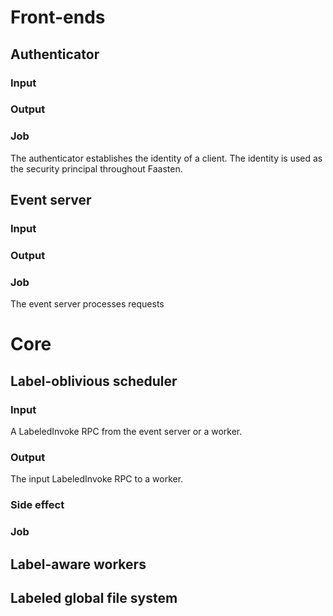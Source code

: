 # Front-ends
## Authenticator
### Input
### Output
### Job
The authenticator establishes the identity of a client. The identity is used as the security principal
throughout Faasten.
## Event server
### Input
### Output
### Job
The event server processes requests
# Core
## Label-oblivious scheduler
### Input
A LabeledInvoke RPC from the event server or a worker.
### Output
The input LabeledInvoke RPC to a worker.
### Side effect

### Job
## Label-aware workers
## Labeled global file system
